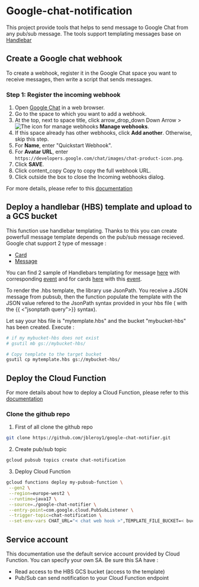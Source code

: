 # Google-chat-notification

This project provide tools that helps to send message to Google Chat from any pub/sub message. The tools support templating messages base on [Handlebar](https://github.com/jknack/handlebars.java)

## Create a Google chat webhook

To create a webhook, register it in the Google Chat space you want to receive messages, then write a script that sends messages.

### Step 1: Register the incoming webhook

  1. Open [Google Chat](https://chat.google.com/) in a web browser.
  1. Go to the space to which you want to add a webhook.
  1. At the top, next to space title, click <span class="material-icons">arrow_drop_down</span> Down Arrow > <img src="https://fonts.gstatic.com/s/i/short-term/release/googlesymbols/settings/default/24px.svg" class="inline-icon" alt="The icon for manage webhooks"> **Manage webhooks**.
  1. If this space already has other webhooks, click **Add another**. Otherwise, skip this step.
  1. For **Name**, enter "Quickstart Webhook".
  1. For **Avatar URL**, enter `https://developers.google.com/chat/images/chat-product-icon.png`.
  1. Click **SAVE**.
  1. Click <span class="material-icons">content_copy</span> Copy to copy the full webhook URL.
  1. Click outside the box to close the Incoming webhooks dialog.


For more details, please refer to this [documentation](https://developers.google.com/chat/how-tos/webhooks#create_a_webhook)

## Deploy a handlebar (HBS) template and upload to a GCS bucket

This function use handlebar templating. Thanks to this you can create powerfull message template depends on the pub/sub message recieved. Google chat support 2 type of message : 

* [Card](https://developers.google.com/chat/api/guides/message-formats/cards)
* [Message](https://developers.google.com/chat/api/guides/message-formats/basic)

You can find 2 sample of Handlebars templating for message [here](src/test/resources/message.hbs) with corresponding [event](src/test/resources/input_02.json) and for cards [here](src/test/resources/template_01.hbs) with this [event](src/test/resources/input_01.json).

To render the .hbs template, the library use JsonPath. You receive a JSON message from pubsub, then the function populate the template with the JSON value refered to the JsonPath syntax provided in your hbs file ( with the {{ <"jsonptath query">}} syntax).


Let say your hbs file is "mytemplate.hbs" and the bucket "mybucket-hbs" has been created. Execute : 


```bash
# if my mybucket-hbs does not exist
# gsutil mb gs://mybucket-hbs/

# Copy template to the target bucket
gsutil cp mytemplate.hbs gs://mybucket-hbs/
```


## Deploy the Cloud Function

For more details about how to deploy a Cloud Function, please refer to this [documentation](https://cloud.google.com/functions/docs/deploy#basics)

### Clone the github repo

1. First of all clone the github repo


```bash
git clone https://github.com/jbleroy1/google-chat-notifier.git
```
2. Create pub/sub topic
 

 ```bash
 gcloud pubsub topics create chat-notification
 ```

3. Deploy Cloud Function

 ```bash
 gcloud functions deploy my-pubsub-function \
  --gen2 \
  --region=europe-west2 \
  --runtime=java17 \
  --source=./google-chat-notifier \
  --entry-point=com.google.cloud.PubSubListener \
  --trigger-topic=chat-notification \
  --set-env-vars CHAT_URL="< chat web hook >",TEMPLATE_FILE_BUCKET=< bucket name >,TEMPLATE_FILE_OBJECT=< HBS object name >
 ```


## Service account

This documentation use the default service account provided by Cloud Function. You can specify your own SA. Be sure this SA have : 

* Read access to the HBS GCS bucket (access to the template)
* Pub/Sub can send notification to your Cloud Function endpoint




